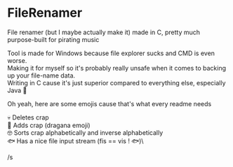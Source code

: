 # FileRenamer
File renamer (but I maybe actually make it) made in C, pretty much purpose-built for pirating music 

Tool is made for Windows because file explorer sucks and CMD is even worse.\
Making it for myself so it's probably really unsafe when it comes to backing up your file-name data.\
Writing in C cause it's just superior compared to everything else, especially Java 🤮

Oh yeah, here are some emojis cause that's what every readme needs 

💀 Deletes crap\
🤪 Adds crap (dragana emoji)\
🤓 Sorts crap alphabetically and inverse alphabetically\
🐟 Has a nice file input stream (fis == vis ! 🐟)\

/s
